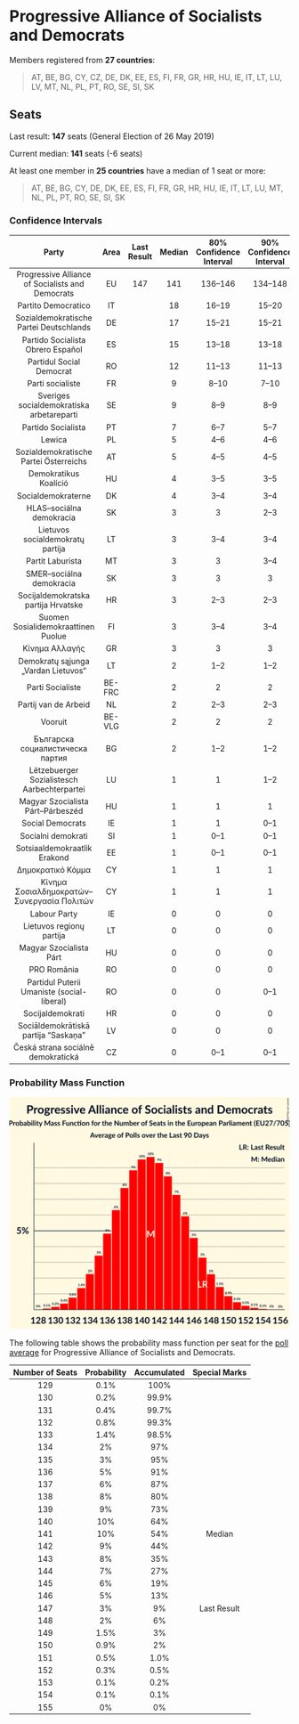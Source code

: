 # Progressive Alliance of Socialists and Democrats

Members registered from **27 countries**:

> AT, BE, BG, CY, CZ, DE, DK, EE, ES, FI, FR, GR, HR, HU, IE, IT, LT, LU, LV, MT, NL, PL, PT, RO, SE, SI, SK

## Seats

Last result: **147** seats (General Election of 26 May 2019)

Current median: **141** seats (-6 seats)

At least one member in **25 countries** have a median of 1 seat or more:

> AT, BE, BG, CY, DE, DK, EE, ES, FI, FR, GR, HR, HU, IE, IT, LT, LU, MT, NL, PL, PT, RO, SE, SI, SK

### Confidence Intervals

| Party | Area | Last Result | Median | 80% Confidence Interval | 90% Confidence Interval | 95% Confidence Interval | 99% Confidence Interval |
|:-----:|:----:|:-----------:|:------:|:-----------------------:|:-----------------------:|:-----------------------:|:-----------------------:|
| Progressive Alliance of Socialists and Democrats | EU | 147 | 141 | 136–146 | 134–148 | 133–149 | 131–151 |
| Partito Democratico | IT | | 18 | 16–19 | 15–20 | 15–21 | 14–21 |
| Sozialdemokratische Partei Deutschlands | DE | | 17 | 15–21 | 15–21 | 14–21 | 14–22 |
| Partido Socialista Obrero Español | ES | | 15 | 13–18 | 13–18 | 12–18 | 12–20 |
| Partidul Social Democrat | RO | | 12 | 11–13 | 11–13 | 11–14 | 11–14 |
| Parti socialiste | FR | | 9 | 8–10 | 7–10 | 7–10 | 7–11 |
| Sveriges socialdemokratiska arbetareparti | SE | | 9 | 8–9 | 8–9 | 8–9 | 8–10 |
| Partido Socialista | PT | | 7 | 6–7 | 5–7 | 5–8 | 5–8 |
| Lewica | PL | | 5 | 4–6 | 4–6 | 4–6 | 3–7 |
| Sozialdemokratische Partei Österreichs | AT | | 5 | 4–5 | 4–5 | 3–5 | 3–6 |
| Demokratikus Koalíció | HU | | 4 | 3–5 | 3–5 | 3–5 | 3–5 |
| Socialdemokraterne | DK | | 4 | 3–4 | 3–4 | 3–4 | 3–5 |
| HLAS–sociálna demokracia | SK | | 3 | 3 | 2–3 | 2–3 | 2–4 |
| Lietuvos socialdemokratų partija | LT | | 3 | 3–4 | 3–4 | 3–4 | 2–4 |
| Partit Laburista | MT | | 3 | 3 | 3–4 | 3–4 | 3–4 |
| SMER–sociálna demokracia | SK | | 3 | 3 | 3 | 3 | 2–4 |
| Socijaldemokratska partija Hrvatske | HR | | 3 | 2–3 | 2–3 | 2–3 | 2–3 |
| Suomen Sosialidemokraattinen Puolue | FI | | 3 | 3–4 | 3–4 | 3–4 | 3–4 |
| Κίνημα Αλλαγής | GR | | 3 | 3 | 3 | 3 | 3 |
| Demokratų sąjunga „Vardan Lietuvos“ | LT | | 2 | 1–2 | 1–2 | 1–2 | 1–3 |
| Parti Socialiste | BE-FRC | | 2 | 2 | 2 | 2 | 2–3 |
| Partij van de Arbeid | NL | | 2 | 2–3 | 2–3 | 2–3 | 2–3 |
| Vooruit | BE-VLG | | 2 | 2 | 2 | 2 | 2–3 |
| Българска социалистическа партия | BG | | 2 | 1–2 | 1–2 | 1–2 | 1–2 |
| Lëtzebuerger Sozialistesch Aarbechterpartei | LU | | 1 | 1 | 1–2 | 1–2 | 1–2 |
| Magyar Szocialista Párt–Párbeszéd | HU | | 1 | 1 | 1 | 1 | 1–2 |
| Social Democrats | IE | | 1 | 1 | 0–1 | 0–2 | 0–2 |
| Socialni demokrati | SI | | 1 | 0–1 | 0–1 | 0–1 | 0–1 |
| Sotsiaaldemokraatlik Erakond | EE | | 1 | 0–1 | 0–1 | 0–1 | 0–1 |
| Δημοκρατικό Κόμμα | CY | | 1 | 1 | 1 | 1 | 1 |
| Κίνημα Σοσιαλδημοκρατών–Συνεργασία Πολιτών | CY | | 1 | 1 | 1 | 1 | 1 |
| Labour Party | IE | | 0 | 0 | 0 | 0 | 0 |
| Lietuvos regionų partija | LT | | 0 | 0 | 0 | 0 | 0 |
| Magyar Szocialista Párt | HU | | 0 | 0 | 0 | 0 | 0 |
| PRO România | RO | | 0 | 0 | 0 | 0 | 0 |
| Partidul Puterii Umaniste (social-liberal) | RO | | 0 | 0 | 0–1 | 0–2 | 0–2 |
| Socijaldemokrati | HR | | 0 | 0 | 0 | 0 | 0 |
| Sociāldemokrātiskā partija “Saskaņa” | LV | | 0 | 0 | 0 | 0 | 0–1 |
| Česká strana sociálně demokratická | CZ | | 0 | 0–1 | 0–1 | 0–2 | 0–2 |

### Probability Mass Function

![Graph with seats probability mass function not yet produced](average-2023-06-30-seats-pmf-progressiveallianceofsocialistsanddemocrats.png "Seats Probability Mass Function")

The following table shows the probability mass function per seat for the [poll average](average-2023-06-30.html) for Progressive Alliance of Socialists and Democrats.

| Number of Seats | Probability | Accumulated | Special Marks |
|:---------------:|:-----------:|:-----------:|:-------------:|
| 129 | 0.1% | 100% |  |
| 130 | 0.2% | 99.9% |  |
| 131 | 0.4% | 99.7% |  |
| 132 | 0.8% | 99.3% |  |
| 133 | 1.4% | 98.5% |  |
| 134 | 2% | 97% |  |
| 135 | 3% | 95% |  |
| 136 | 5% | 91% |  |
| 137 | 6% | 87% |  |
| 138 | 8% | 80% |  |
| 139 | 9% | 73% |  |
| 140 | 10% | 64% |  |
| 141 | 10% | 54% | Median |
| 142 | 9% | 44% |  |
| 143 | 8% | 35% |  |
| 144 | 7% | 27% |  |
| 145 | 6% | 19% |  |
| 146 | 5% | 13% |  |
| 147 | 3% | 9% | Last Result |
| 148 | 2% | 6% |  |
| 149 | 1.5% | 3% |  |
| 150 | 0.9% | 2% |  |
| 151 | 0.5% | 1.0% |  |
| 152 | 0.3% | 0.5% |  |
| 153 | 0.1% | 0.2% |  |
| 154 | 0.1% | 0.1% |  |
| 155 | 0% | 0% |  |


